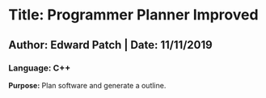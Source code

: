 # Title: Programmer Planner Improved
## Author: Edward Patch | Date: 11/11/2019

### Language: C++

**Purpose:** Plan software and generate a outline.